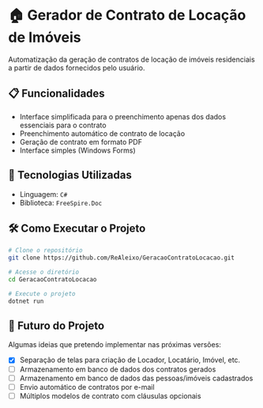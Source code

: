 # 🏠 Gerador de Contrato de Locação de Imóveis

Automatização da geração de contratos de locação de imóveis residenciais a partir de dados fornecidos pelo usuário.

## 📋 Funcionalidades

- Interface simplificada para o preenchimento apenas dos dados essenciais para o contrato
- Preenchimento automático de contrato de locação
- Geração de contrato em formato PDF
- Interface simples (Windows Forms)

## 🚀 Tecnologias Utilizadas

- Linguagem: `C#`
- Biblioteca: `FreeSpire.Doc`

## 🛠️ Como Executar o Projeto

```bash
# Clone o repositório
git clone https://github.com/ReAleixo/GeracaoContratoLocacao.git

# Acesse o diretório
cd GeracaoContratoLocacao

# Execute o projeto
dotnet run
```

## 🔮 Futuro do Projeto

Algumas ideias que pretendo implementar nas próximas versões:

- [x] Separação de telas para criação de Locador, Locatário, Imóvel, etc.
- [ ] Armazenamento em banco de dados dos contratos gerados 
- [ ] Armazenamento em banco de dados das pessoas/imóveis cadastrados
- [ ] Envio automático de contratos por e-mail
- [ ] Múltiplos modelos de contrato com cláusulas opcionais
